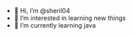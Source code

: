 - 👋 Hi, I’m @sheril04
- 👀 I’m interested in learning new things 
- 🌱 I’m currently learning java

<!---
sheril04/sheril04 is a ✨ special ✨ repository because its `README.md` (this file) appears on your GitHub profile.
You can click the Preview link to take a look at your changes.
--->
